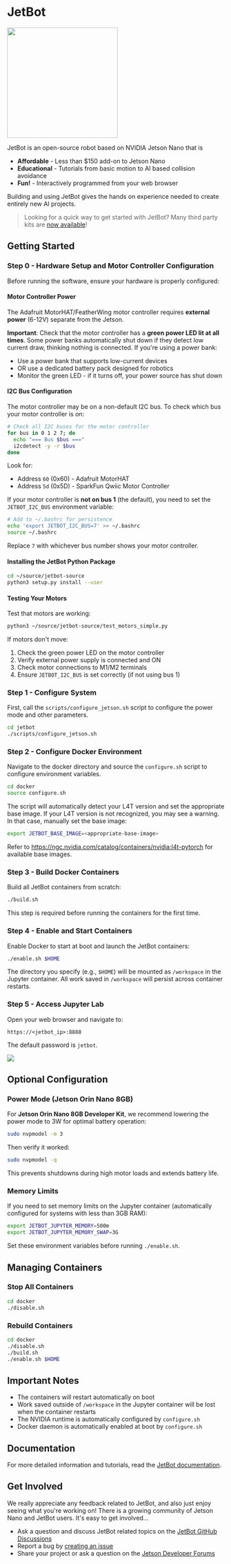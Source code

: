 # JetBot

<img src="https://jetbot.org/master/images/jetbot_800x630.png" height="256">

JetBot is an open-source robot based on NVIDIA Jetson Nano that is

* **Affordable** - Less than $150 add-on to Jetson Nano
* **Educational** - Tutorials from basic motion to AI based collision avoidance
* **Fun!** - Interactively programmed from your web browser

Building and using JetBot gives the hands on experience needed to create entirely new AI projects.

> Looking for a quick way to get started with JetBot? Many third party kits are [now available](https://jetbot.org/master/third_party_kits.html)!

## Getting Started

### Step 0 - Hardware Setup and Motor Controller Configuration

Before running the software, ensure your hardware is properly configured:

#### Motor Controller Power

The Adafruit MotorHAT/FeatherWing motor controller requires **external power** (6-12V) separate from the Jetson.

**Important**: Check that the motor controller has a **green power LED lit at all times**. Some power banks automatically shut down if they detect low current draw, thinking nothing is connected. If you're using a power bank:
- Use a power bank that supports low-current devices
- OR use a dedicated battery pack designed for robotics
- Monitor the green LED - if it turns off, your power source has shut down

#### I2C Bus Configuration

The motor controller may be on a non-default I2C bus. To check which bus your motor controller is on:

```bash
# Check all I2C buses for the motor controller
for bus in 0 1 2 7; do
  echo "=== Bus $bus ==="
  i2cdetect -y -r $bus
done
```

Look for:
- Address `60` (0x60) - Adafruit MotorHAT
- Address `5d` (0x5D) - SparkFun Qwiic Motor Controller

If your motor controller is **not on bus 1** (the default), you need to set the `JETBOT_I2C_BUS` environment variable:

```bash
# Add to ~/.bashrc for persistence
echo 'export JETBOT_I2C_BUS=7' >> ~/.bashrc
source ~/.bashrc
```

Replace `7` with whichever bus number shows your motor controller.

#### Installing the JetBot Python Package

```bash
cd ~/source/jetbot-source
python3 setup.py install --user
```

#### Testing Your Motors

Test that motors are working:

```bash
python3 ~/source/jetbot-source/test_motors_simple.py
```

If motors don't move:
1. Check the green power LED on the motor controller
2. Verify external power supply is connected and ON
3. Check motor connections to M1/M2 terminals
4. Ensure `JETBOT_I2C_BUS` is set correctly (if not using bus 1)

### Step 1 - Configure System

First, call the `scripts/configure_jetson.sh` script to configure the power mode and other parameters.

```bash
cd jetbot
./scripts/configure_jetson.sh
```

### Step 2 - Configure Docker Environment

Navigate to the docker directory and source the `configure.sh` script to configure environment variables.

```bash
cd docker
source configure.sh
```

The script will automatically detect your L4T version and set the appropriate base image. If your L4T version is not recognized, you may see a warning. In that case, manually set the base image:

```bash
export JETBOT_BASE_IMAGE=<appropriate-base-image>
```

Refer to https://ngc.nvidia.com/catalog/containers/nvidia:l4t-pytorch for available base images.

### Step 3 - Build Docker Containers

Build all JetBot containers from scratch:

```bash
./build.sh
```

This step is required before running the containers for the first time.

### Step 4 - Enable and Start Containers

Enable Docker to start at boot and launch the JetBot containers:

```bash
./enable.sh $HOME
```

The directory you specify (e.g., `$HOME`) will be mounted as `/workspace` in the Jupyter container. All work saved in `/workspace` will persist across container restarts.

### Step 5 - Access Jupyter Lab

Open your web browser and navigate to:

```
https://<jetbot_ip>:8888
```

The default password is `jetbot`.

![](https://user-images.githubusercontent.com/25759564/92091965-51ae4f00-ed86-11ea-93d5-09d291ccfa95.png)

## Optional Configuration

### Power Mode (Jetson Orin Nano 8GB)

For **Jetson Orin Nano 8GB Developer Kit**, we recommend lowering the power mode to 3W for optimal battery operation:

```bash
sudo nvpmodel -m 3
```

Then verify it worked:

```bash
sudo nvpmodel -q
```

This prevents shutdowns during high motor loads and extends battery life.

### Memory Limits

If you need to set memory limits on the Jupyter container (automatically configured for systems with less than 3GB RAM):

```bash
export JETBOT_JUPYTER_MEMORY=500m
export JETBOT_JUPYTER_MEMORY_SWAP=3G
```

Set these environment variables before running `./enable.sh`.

## Managing Containers

### Stop All Containers

```bash
cd docker
./disable.sh
```

### Rebuild Containers

```bash
cd docker
./disable.sh
./build.sh
./enable.sh $HOME
```

## Important Notes

- The containers will restart automatically on boot
- Work saved outside of `/workspace` in the Jupyter container will be lost when the container restarts
- The NVIDIA runtime is automatically configured by `configure.sh`
- Docker daemon is automatically enabled at boot by `configure.sh`

## Documentation

For more detailed information and tutorials, read the [JetBot documentation](https://jetbot.org).

## Get Involved

We really appreciate any feedback related to JetBot, and also just enjoy seeing what you're working on! There is a growing community of Jetson Nano and JetBot users. It's easy to get involved...

* Ask a question and discuss JetBot related topics on the [JetBot GitHub Discussions](https://github.com/NVIDIA-AI-IOT/jetbot/discussions)
* Report a bug by [creating an issue](https://github.com/NVIDIA-AI-IOT/jetbot/issues)
* Share your project or ask a question on the [Jetson Developer Forums](https://devtalk.nvidia.com/default/board/139/jetson-embedded-systems/)
